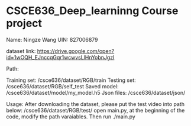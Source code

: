 # CSCE636_Deep_learninng Course project
Name: Ningze Wang UIN: 827006879

dataset link: https://drive.google.com/open?id=1wOQH_EJnccqGqr1wcwvsLlHnYobnJgzI

Path:

Training set: /csce636/dataset/RGB/train
Testing set: /csce636/dataset/RGB/self_test
Saved model: /csce636/dataset/model/my_model.h5
Json files: /csce636/dataset/json/

Usage:
After downloading the dataset, please put the test video into path below:
/csce636/dataset/RGB/test/
open main.py, at the beginning of the code, modify the path varaiables.
Then run ./main.py



